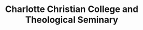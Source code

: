 ---
layout: repo
title: "Charlotte Christian College and Theological Seminary"
id: 5606
permalink: repos/5606/
---